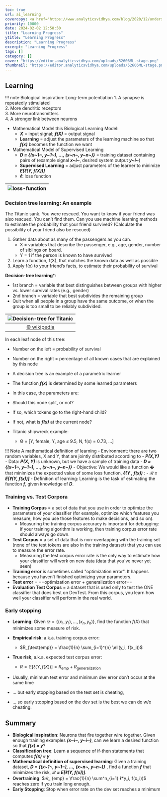 ```yaml
---
toc: true
url: ai_learning
covercopy: <a href="https://www.analyticsvidhya.com/blog/2020/12/understand-machine-learning-and-its-end-to-end-process/">© Shanthababu Pandian</a>
priority: 10000
date: 2024-02-02 12:58:50
title: "Learning Progress"
ytitle: "Learning Progress" 
description: "Learning Progress"
excerpt: "Learning Progress"
tags: []
category: []
cover: "https://editor.analyticsvidhya.com/uploads/52606ML-stage.png"
thumbnail: "https://editor.analyticsvidhya.com/uploads/52606ML-stage.png"
---
```


## Learning

!!! note Biological inspiration: Long-term potentiation
    1. A synapse is repeatedly stimulated<br>
    2. More dendritic receptors<br>
    3. More neurotransmitters<br>
    4. A stronger link between neurons

- Mathematical Model this Biological Learning Model:
    - ***X*** = input signal; ***f(X)*** = output signal 
    - **Learning** = adjust the parameters of the learning machine so that ***f(x)*** becomes the function we want
- Mathematical Model of Supervised Learning
    - ***D = {(x~1~, y~1~), ..., (x~n~, y~n~)}*** = training dataset containing pairs of (example signal ***x~i~***, desired system output ***y~i~***) 
    - **Supervised Learning** = adjust parameters of the learner to minimize ***E[ℓ(Y, f(X))]***
    - ***ℓ***: loss function

|![loss-function](https://imgur.com/228ikan.png)|
|:-:|

### Decision tree learning: An example

The Titanic sank. You were rescued. You want to know if your friend was also rescued. You can’t find them. Can you use machine learning methods to estimate the probability that your friend survived? (Calculate the possibility of your friend also be rescued)

1. Gather data about as many of the passengers as you can.
    - X = variables that describe the passenger, e.g., age, gender, number of siblings on board.
    - Y = 1 if the person is known to have survived
2. Learn a function, f(X), that matches the known data as well as possible
3. Apply f(x) to your friend’s facts, to estimate their probability of survival

**Decision-tree learning***:
- 1st branch = variable that best distinguishes between groups with higher vs. lower survival rates (e.g., gender)
- 2nd branch = variable that best subdivides the remaining group
- Quit when all people in a group have the same outcome, or when the group is too small to be reliably subdivided.

|![Decision-tree for Titanic](https://upload.wikimedia.org/wikipedia/commons/e/eb/Decision_Tree.jpg)|
|:-:|
|[© wikipedia](https://en.m.wikipedia.org/wiki/File:Decision_Tree.jpg)|

In each leaf node of this tree:
- Number on the left = probability of survival
- Number on the right = percentage of all known cases that are explained by this node


- A decision tree is an example of a parametric learner
- The function ***f(x)*** is determined by some learned parameters
- In this case, the parameters are:
- Should this node split, or not?
- If so, which tokens go to the right-hand child?
- If not, what is ***f(x)*** at the current node?
- Titanic shipwreck example:
    - &Theta; = [Y, female, Y, age ≤ 9.5, N, f(x) = 0.73, …]


!!! Note A mathematical definition of learning
    - Environment: there are two random variables, X and Y, that are jointly distributed according to
        - ***P(X,Y)***
    - Data: ***P(X, Y)*** is unknown, but we have a sample of training data
        - ***D = {(x~1~, y~1~), ..., (x~n~, y~n~)}*** 
    - Objective: We would like a function � that minimizes the expected value of some loss function, ***ℓ(Y , f(x))*** :
        - ***ℛ = E[ℓ(Y, f(x))]***
    - Definition of learning: Learning is the task of estimating the function ***f***, given knowledge of ***D***.

### Training vs. Test Corpora

- **Training Corpus** = a set of data that you use in order to optimize the parameters of your classifier (for example, optimize which features you measure, how you use those features to make decisions, and so on).
    - Measuring the training corpus accuracy is important for debugging: if your training algorithm is working, then training corpus error rate should always go down.
- **Test Corpus** = a set of data that is non-overlapping with the training set (none of the test tokens are also in the training dataset) that you can use to measure the error rate.
    - Measuring the test corpus error rate is the only way to estimate how your classifier will work on new data (data that you’ve never yet seen)
- **Training error** is sometimes called "optimization error". It happens because you haven’t finished optimizing your parameters.
- **Test error** = ==optimization error + generalization error==
- **Evaluation Test Corpus** = a dataset that is used only to test the ONE classifier that does best on DevTest. From this corpus, you learn how well your classifier will perform in the real world.

### Early stopping

- **Learning**: Given $\mathcal{D} = \{(x_1, y_1), \ldots, (x_n, y_n)\}$, find the function $f(X)$ that minimizes some measure of risk.
- **Empirical risk**: a.k.a. training corpus error:
    - $R_{\text{emp}} = \frac{1}{n} \sum_{i=1}^{n} \ell(y_i, f(x_i))$
- **True risk**, a.k.a. expected test corpus error:
    - $R = \mathbb{E}[\ell(Y, f(X))] = R_{\text{emp}} + R_{\text{generalization}}$

- Usually, minimum test error and minimum dev error don’t occur at the same time
- … but early stopping based on the test set is cheating,
- … so early stopping based on the dev set is the best we can do w/o cheating.





## Summary
- **Biological inspiration**: Neurons that fire together wire together. Given enough training examples ***(x~i~, y~i~)***, can we learn a desired function so that ***f(x) ≈ y***?
- **Classification tree**: Learn a sequence of if-then statements that computes ***f(x) ≈ y***
- **Mathematical definition of supervised learning**: Given a training dataset, ***D = {(x~1~, y~1~), ..., (x~n~, y~n~)}*** , find a function ***f*** that minimizes the risk, ***ℛ = E[ℓ(Y, f(x))]***.
- **Overtraining**: $ℛ_ {emp} = \frac{1}{n} \sum^n_{i=1} ℓ*y_i, f(x_i))$ reaches zero if you train long enough.
- **Early Stopping**: Stop when error rate on the dev set reaches a minimum



<style>
pre {
  background-color:#38393d;
  color: #5fd381;
}
</style>
